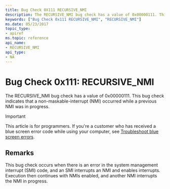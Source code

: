 ```yaml
---
title: Bug Check 0X111 RECURSIVE_NMI
description: The RECURSIVE_NMI bug check has a value of 0x00000111. This bug check indicates that a non-maskable-interrupt (NMI) occurred while a previous NMI was in progress.
keywords: ["Bug Check 0x111 RECURSIVE_NMI", "RECURSIVE_NMI"]
ms.date: 05/23/2017
topic_type:
- apiref
ms.topic: reference
api_name:
- RECURSIVE_NMI
api_type:
- NA
---
```


# Bug Check 0x111: RECURSIVE\_NMI


The RECURSIVE\_NMI bug check has a value of 0x00000111. This bug check indicates that a non-maskable-interrupt (NMI) occurred while a previous NMI was in progress.

> [!IMPORTANT]
> This article is for programmers. If you're a customer who has received a blue screen error code while using your computer, see [Troubleshoot blue screen errors](https://www.windows.com/stopcode).


## Remarks

This bug check occurs when there is an error in the system management interrupt (SMI) code, and an SMI interrupts an NMI and enables interrupts. Execution then continues with NMIs enabled, and another NMI interrupts the NMI in progress.

 

 




